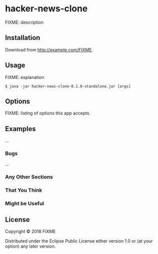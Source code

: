 # hacker-news-clone

FIXME: description

## Installation

Download from http://example.com/FIXME.

## Usage

FIXME: explanation

    $ java -jar hacker-news-clone-0.1.0-standalone.jar [args]

## Options

FIXME: listing of options this app accepts.

## Examples

...

### Bugs

...

### Any Other Sections
### That You Think
### Might be Useful

## License

Copyright © 2018 FIXME

Distributed under the Eclipse Public License either version 1.0 or (at
your option) any later version.
